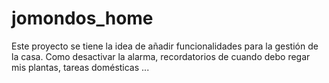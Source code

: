 # jomondos_home

Este proyecto se tiene la idea de añadir funcionalidades para la gestión de la casa. Como desactivar la alarma, recordatorios de cuando debo regar mis plantas, tareas domésticas ...